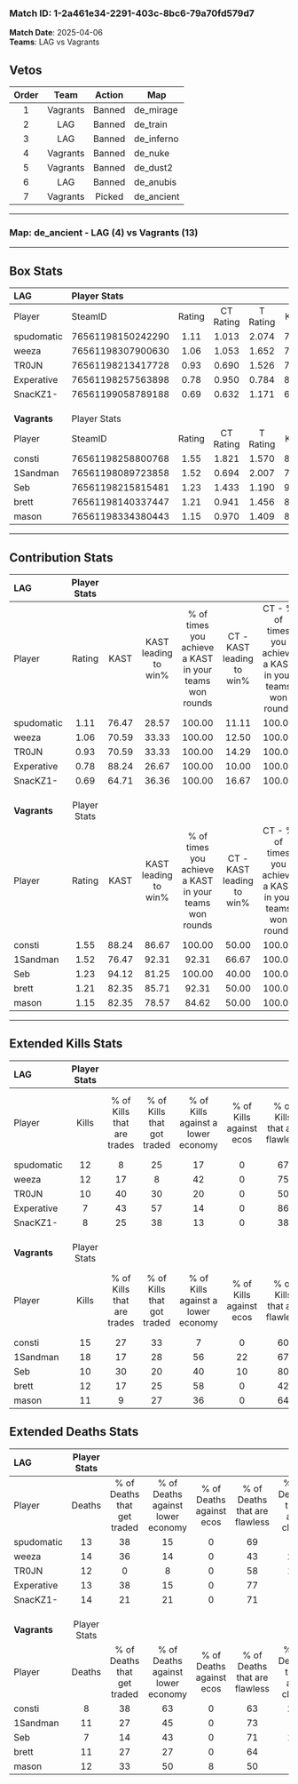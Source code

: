 ### Match ID: 1-2a461e34-2291-403c-8bc6-79a70fd579d7  
**Match Date**: 2025-04-06  
**Teams**: LAG vs Vagrants  

## Vetos  

| Order | Team | Action | Map |
| :---: | :--: | :----: | --- |
| 1 | Vagrants | Banned | de_mirage |
| 2 | LAG | Banned | de_train |
| 3 | LAG | Banned | de_inferno |
| 4 | Vagrants | Banned | de_nuke |
| 5 | Vagrants | Banned | de_dust2 |
| 6 | LAG | Banned | de_anubis |
| 7 | Vagrants | Picked | de_ancient |

---  

### **Map**: de_ancient - LAG (4) vs Vagrants (13)  
---  

## Box Stats  

| **LAG**      | Player Stats      |        |           |          |       |      |       |         |        |      |     |
| :- | :- | :-: | :-: | :-: | :-: | :-: | :-: | :-: | :-: | :-: | :-: |
| Player       | SteamID           | Rating | CT Rating | T Rating | KAST  | ADR  | Kills | Assists | Deaths | K/D  | HS% |
| spudomatic   | 76561198150242290 |  1.11  |   1.013   |  2.074   | 76.47 | 83.9 |  12   |    4    |   13   | 0.92 | 25  |
| weeza        | 76561198307900630 |  1.06  |   1.053   |  1.652   | 70.59 | 92.0 |  12   |    3    |   14   | 0.86 | 25  |
| TR0JN        | 76561198213417728 |  0.93  |   0.690   |  1.526   | 70.59 | 66.8 |  10   |    2    |   12   | 0.83 | 30  |
| Experative   | 76561198257563898 |  0.78  |   0.950   |  0.784   | 88.24 | 32.4 |   7   |    3    |   13   | 0.54 | 28  |
| SnacKZ1-     | 76561199058789188 |  0.69  |   0.632   |  1.171   | 64.71 | 53.1 |   8   |    4    |   14   | 0.57 | 25  |
|              |                   |        |           |          |       |      |       |         |        |      |     |
|              |                   |        |           |          |       |      |       |         |        |      |     |
|              |                   |        |           |          |       |      |       |         |        |      |     |
| **Vagrants** | Player Stats      |        |           |          |       |      |       |         |        |      |     |
| Player       | SteamID           | Rating | CT Rating | T Rating | KAST  | ADR  | Kills | Assists | Deaths | K/D  | HS% |
| consti       | 76561198258800768 |  1.55  |   1.821   |  1.570   | 88.24 | 98.3 |  15   |    3    |   8    | 1.88 | 60  |
| 1Sandman     | 76561198089723858 |  1.52  |   0.694   |  2.007   | 76.47 | 99.4 |  18   |    2    |   11   | 1.64 | 38  |
| Seb          | 76561198215815481 |  1.23  |   1.433   |  1.190   | 94.12 | 55.5 |  10   |    2    |   7    | 1.43 | 50  |
| brett        | 76561198140337447 |  1.21  |   0.941   |  1.456   | 82.35 | 80.9 |  12   |    4    |   11   | 1.09 | 50  |
| mason        | 76561198334380443 |  1.15  |   0.970   |  1.409   | 82.35 | 85.4 |  11   |    6    |   12   | 0.92 | 54  |
---  

## Contribution Stats  

| **LAG**      | Player Stats |       |                      |                                                        |                           |                                                             |                          |                                                            |
| :- | :-: | :-: | :-: | :-: | :-: | :-: | :-: | :-: |
| Player       |    Rating    | KAST  | KAST leading to win% | % of times you achieve a KAST in your teams won rounds | CT - KAST leading to win% | CT - % of times you achieve a KAST in your teams won rounds | T - KAST leading to win% | T - % of times you achieve a KAST in your teams won rounds |
| spudomatic   |     1.11     | 76.47 |        28.57         |                         100.00                         |           11.11           |                           100.00                            |          60.00           |                           100.00                           |
| weeza        |     1.06     | 70.59 |        33.33         |                         100.00                         |           12.50           |                           100.00                            |          75.00           |                           100.00                           |
| TR0JN        |     0.93     | 70.59 |        33.33         |                         100.00                         |           14.29           |                           100.00                            |          60.00           |                           100.00                           |
| Experative   |     0.78     | 88.24 |        26.67         |                         100.00                         |           10.00           |                           100.00                            |          60.00           |                           100.00                           |
| SnacKZ1-     |     0.69     | 64.71 |        36.36         |                         100.00                         |           16.67           |                           100.00                            |          60.00           |                           100.00                           |
|              |              |       |                      |                                                        |                           |                                                             |                          |                                                            |
|              |              |       |                      |                                                        |                           |                                                             |                          |                                                            |
|              |              |       |                      |                                                        |                           |                                                             |                          |                                                            |
| **Vagrants** | Player Stats |       |                      |                                                        |                           |                                                             |                          |                                                            |
| Player       |    Rating    | KAST  | KAST leading to win% | % of times you achieve a KAST in your teams won rounds | CT - KAST leading to win% | CT - % of times you achieve a KAST in your teams won rounds | T - KAST leading to win% | T - % of times you achieve a KAST in your teams won rounds |
| consti       |     1.55     | 88.24 |        86.67         |                         100.00                         |           50.00           |                           100.00                            |          100.00          |                           100.00                           |
| 1Sandman     |     1.52     | 76.47 |        92.31         |                         92.31                          |           66.67           |                           100.00                            |          100.00          |                           90.91                            |
| Seb          |     1.23     | 94.12 |        81.25         |                         100.00                         |           40.00           |                           100.00                            |          100.00          |                           100.00                           |
| brett        |     1.21     | 82.35 |        85.71         |                         92.31                          |           50.00           |                           100.00                            |          100.00          |                           90.91                            |
| mason        |     1.15     | 82.35 |        78.57         |                         84.62                          |           50.00           |                           100.00                            |          90.00           |                           81.82                            |
---  

## Extended Kills Stats  

| **LAG**      | Player Stats |                            |                            |                                    |                         |                              |                                 |                                       |                    |           |
| :- | :-: | :-: | :-: | :-: | :-: | :-: | :-: | :-: | :-: | :-: |
| Player       |    Kills     | % of Kills that are trades | % of Kills that got traded | % of Kills against a lower economy | % of Kills against ecos | % of Kills that are flawless | % of Kills that are close duels | % of Kills that are assisted by flash | Pistol Round Kills | AWP Kills |
| spudomatic   |      12      |             8              |             25             |                 17                 |            0            |              67              |                8                |                   0                   |         0          |     0     |
| weeza        |      12      |             17             |             8              |                 42                 |            0            |              75              |                0                |                   0                   |         0          |     1     |
| TR0JN        |      10      |             40             |             30             |                 20                 |            0            |              50              |               10                |                   0                   |         3          |     3     |
| Experative   |      7       |             43             |             57             |                 14                 |            0            |              86              |                0                |                   0                   |         0          |     1     |
| SnacKZ1-     |      8       |             25             |             38             |                 13                 |            0            |              38              |               25                |                   0                   |         2          |     0     |
|              |              |                            |                            |                                    |                         |                              |                                 |                                       |                    |           |
|              |              |                            |                            |                                    |                         |                              |                                 |                                       |                    |           |
|              |              |                            |                            |                                    |                         |                              |                                 |                                       |                    |           |
| **Vagrants** | Player Stats |                            |                            |                                    |                         |                              |                                 |                                       |                    |           |
| Player       |    Kills     | % of Kills that are trades | % of Kills that got traded | % of Kills against a lower economy | % of Kills against ecos | % of Kills that are flawless | % of Kills that are close duels | % of Kills that are assisted by flash | Pistol Round Kills | AWP Kills |
| consti       |      15      |             27             |             33             |                 7                  |            0            |              60              |                0                |                   0                   |         4          |     6     |
| 1Sandman     |      18      |             17             |             28             |                 56                 |           22            |              67              |               11                |                   6                   |         0          |     2     |
| Seb          |      10      |             30             |             20             |                 40                 |           10            |              80              |               20                |                   0                   |         0          |     1     |
| brett        |      12      |             17             |             25             |                 58                 |            0            |              42              |               17                |                   0                   |         0          |     0     |
| mason        |      11      |             9              |             27             |                 36                 |            0            |              64              |                9                |                   9                   |         0          |     1     |
## Extended Deaths Stats  

| **LAG**      | Player Stats |                             |                                   |                          |                               |                            |                           |               |
| :- | :-: | :-: | :-: | :-: | :-: | :-: | :-: | :-: |
| Player       |    Deaths    | % of Deaths that get traded | % of Deaths against lower economy | % of Deaths against ecos | % of Deaths that are flawless | % of Deaths that are close | % of Deaths while blinded | Deaths to AWP |
| spudomatic   |      13      |             38              |                15                 |            0             |              69               |             8              |             0             |       1       |
| weeza        |      14      |             36              |                14                 |            0             |              43               |             21             |             0             |       2       |
| TR0JN        |      12      |              0              |                 8                 |            0             |              58               |             17             |             8             |       0       |
| Experative   |      13      |             38              |                15                 |            0             |              77               |             0              |             0             |       1       |
| SnacKZ1-     |      14      |             21              |                21                 |            0             |              71               |             7              |             7             |       0       |
|              |              |                             |                                   |                          |                               |                            |                           |               |
|              |              |                             |                                   |                          |                               |                            |                           |               |
|              |              |                             |                                   |                          |                               |                            |                           |               |
| **Vagrants** | Player Stats |                             |                                   |                          |                               |                            |                           |               |
| Player       |    Deaths    | % of Deaths that get traded | % of Deaths against lower economy | % of Deaths against ecos | % of Deaths that are flawless | % of Deaths that are close | % of Deaths while blinded | Deaths to AWP |
| consti       |      8       |             38              |                63                 |            0             |              63               |             25             |             0             |       0       |
| 1Sandman     |      11      |             27              |                45                 |            0             |              73               |             9              |             0             |       1       |
| Seb          |      7       |             14              |                43                 |            0             |              71               |             14             |             0             |       1       |
| brett        |      11      |             27              |                27                 |            0             |              64               |             0              |             0             |       2       |
| mason        |      12      |             33              |                50                 |            8             |              50               |             0              |             0             |       1       |
